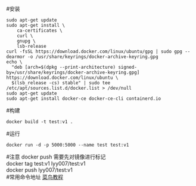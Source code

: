 #安装
```
sudo apt-get update
sudo apt-get install \
    ca-certificates \
    curl \
    gnupg \
    lsb-release
curl -fsSL https://download.docker.com/linux/ubuntu/gpg | sudo gpg --dearmor -o /usr/share/keyrings/docker-archive-keyring.gpg
echo \
  "deb [arch=$(dpkg --print-architecture) signed-by=/usr/share/keyrings/docker-archive-keyring.gpg] https://download.docker.com/linux/ubuntu \
  $(lsb_release -cs) stable" | sudo tee /etc/apt/sources.list.d/docker.list > /dev/null
sudo apt-get update
sudo apt-get install docker-ce docker-ce-cli containerd.io
```
#构建
```
docker build -t test:v1 . 
```
     
#运行
```commandline
docker run -d -p 5000:5000 --name test test:v1
```    
#注意
docker push 需要先对镜像进行标记   
docker tag test:v1 lyy007/test:v1   
docker push lyy007/test:v1  
#常用命令地址
[菜鸟教程](https://www.runoob.com/docker/docker-container-usage.html)